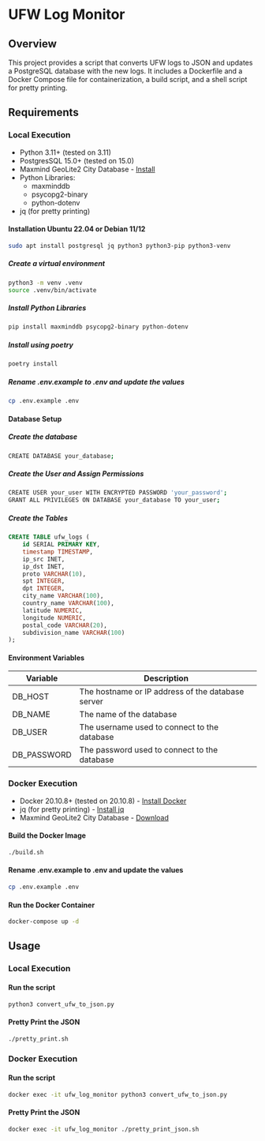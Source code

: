 # UFW Log Monitor

## Overview

This project provides a script that converts UFW logs to JSON and updates a PostgreSQL database with the new logs. It includes a Dockerfile and a Docker Compose file for containerization, a build script, and a shell script for pretty printing.

## Requirements

### Local Execution

- Python 3.11+ (tested on 3.11)
- PostgresSQL 15.0+ (tested on 15.0)
- Maxmind GeoLite2 City Database - [Install](https://dev.maxmind.com/geoip/updating-databases)
- Python Libraries: 
  - maxminddb
  - psycopg2-binary
  - python-dotenv
- jq (for pretty printing)

#### Installation Ubuntu 22.04 or Debian 11/12

```bash
sudo apt install postgresql jq python3 python3-pip python3-venv
```

##### Create a virtual environment

```bash
python3 -m venv .venv
source .venv/bin/activate
```

##### Install Python Libraries

```bash
pip install maxminddb psycopg2-binary python-dotenv
```

##### Install using poetry

```bash
poetry install
```

##### Rename .env.example to .env and update the values

```bash
cp .env.example .env
```

#### Database Setup

##### Create the database

```bash
CREATE DATABASE your_database;
```

##### Create the User and Assign Permissions
    
```bash
CREATE USER your_user WITH ENCRYPTED PASSWORD 'your_password';
GRANT ALL PRIVILEGES ON DATABASE your_database TO your_user;
```

##### Create the Tables

```sql
CREATE TABLE ufw_logs (
    id SERIAL PRIMARY KEY,
    timestamp TIMESTAMP,
    ip_src INET,
    ip_dst INET,
    proto VARCHAR(10),
    spt INTEGER,
    dpt INTEGER,
    city_name VARCHAR(100),
    country_name VARCHAR(100),
    latitude NUMERIC,
    longitude NUMERIC,
    postal_code VARCHAR(20),
    subdivision_name VARCHAR(100)
);
```
#### Environment Variables

| Variable | Description |
| --- | --- |
| DB_HOST | The hostname or IP address of the database server |
| DB_NAME | The name of the database |
| DB_USER | The username used to connect to the database |
| DB_PASSWORD | The password used to connect to the database |




### Docker Execution

- Docker 20.10.8+ (tested on 20.10.8) - [Install Docker](https://docs.docker.com/engine/install/ubuntu/)
- jq (for pretty printing) - [Install jq](https://stedolan.github.io/jq/download/)
- Maxmind GeoLite2 City Database - [Download](https://dev.maxmind.com/geoip/geoip2/geolite2/)

#### Build the Docker Image

```bash
./build.sh
```

#### Rename .env.example to .env and update the values

```bash
cp .env.example .env
```

#### Run the Docker Container

```bash
docker-compose up -d
```

## Usage

### Local Execution

#### Run the script

```bash
python3 convert_ufw_to_json.py
```

#### Pretty Print the JSON

```bash
./pretty_print.sh
```

### Docker Execution

#### Run the script

```bash
docker exec -it ufw_log_monitor python3 convert_ufw_to_json.py
```

#### Pretty Print the JSON

```bash
docker exec -it ufw_log_monitor ./pretty_print_json.sh
```


